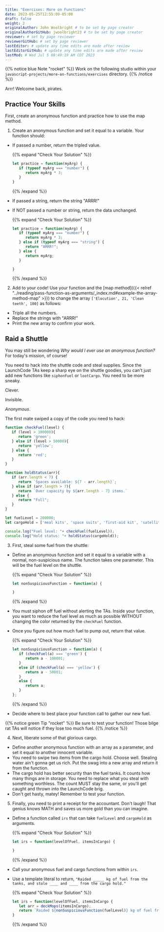 ```yaml
---
title: "Exercises: More on Functions"
date: 2023-05-25T12:55:09-05:00
draft: false
weight: 2
originalAuthor: John Woolbright # to be set by page creator
originalAuthorGitHub: jwoolbright23 # to be set by page creator
reviewer: # set by page reviewer
reviewerGitHub: # set by page reviewer
lastEditor: # update any time edits are made after review
lastEditorGitHub: # update any time edits are made after review
lastMod: # Wed Jul 5 08:49:19 AM CDT 2023
---
```


{{% notice blue Note "rocket" %}}
Work on the following studio within your `javascript-projects/more-on-functions/exercises` directory.
{{% /notice %}}

Arrr! Welcome back, pirates. 

## Practice Your Skills

First, create an anonymous function and practice how to use the map method.

1. Create an anonymous function and set it equal to a variable. Your function should:

- If passed a number, return the tripled value.

   {{% expand "Check Your Solution" %}}
   ```javascript
   let practice = function(myArg) {
      if (typeof myArg === "number") {
         return myArg * 3;
      }
   }
   ```
   {{% /expand %}}

- If passed a string, return the string "ARRR!"
- If NOT passed a number or string, return the data unchanged.

   {{% expand "Check Your Solution" %}}
   ```javascript
   let practice = function(myArg) {
      if (typeof myArg === "number") {
         return myArg * 3;
      } else if (typeof myArg === "string") {
         return "ARRR!";
      } else {
         return myArg;
      }

   }
   ```
   {{% /expand %}}

2. Add to your code! Use your function and the [map method]({{< relref "../reading/pass-function-as-arguments/_index.md#example-the-array-method-map" >}}) to change the array `['Elocution', 21, 'Clean teeth', 100]` as follows:

- Triple all the numbers.
- Replace the strings with "ARRR!"
- Print the new array to confirm your work.

## Raid a Shuttle

You may still be wondering *Why would I ever use an anonymous
function?* For today's mission, of course! 

You need to hack into the shuttle code and steal supplies. Since the
LaunchCode TAs keep a sharp eye on the shuttle goodies, you can't just add new functions
like `siphonFuel` or `lootCargo`. You need to be more sneaky.

Clever.

Invisible.

*Anonymous*.

The first mate swiped a copy of the code you need to hack:

```javascript
function checkFuel(level) {
   if (level > 100000){
      return 'green';
   } else if (level > 50000){
      return 'yellow';
   } else {
      return 'red';
   }
}

function holdStatus(arr){
   if (arr.length < 7) {
      return `Spaces available: ${7 - arr.length}`;
   } else if (arr.length > 7){
      return `Over capacity by ${arr.length - 7} items.`
   } else {
      return "Full";
   }
}

let fuelLevel = 200000;
let cargoHold = ['meal kits', 'space suits', 'first-aid kit', 'satellite', 'gold', 'water', 'AE-35 unit'];

console.log("Fuel level: "+ checkFuel(fuelLevel));
console.log("Hold status: "+ holdStatus(cargoHold));
```

3. First, steal some fuel from the shuttle:

- Define an anonymous function and set it equal to a variable with a normal, non-suspicious name.  The function takes one parameter. This will be the fuel level on the shuttle.

   {{% expand "Check Your Solution" %}}
   ```javascript
   let nonSuspiciousFunction = function(a) {

   }
   ```
   {{% /expand %}}

- You must siphon off fuel without alerting the TAs. Inside your function, you want to reduce the fuel level as much as possible WITHOUT changing the color returned by the `checkFuel` function.
- Once you figure out how much fuel to pump out, return that value.

   {{% expand "Check Your Solution" %}}
   ```javascript
   let nonSuspiciousFunction = function(a) {
      if (checkFuel(a) === 'green') {
         return a - 100001;
      }
      else if (checkFuel(a) === 'yellow') {
         return a - 50001;
      }
      else {
         return a;
      }
   };
   ```
   {{% /expand %}}

- Decide where to best place your function call to gather our new fuel.
   
{{% notice green Tip "rocket" %}}
Be sure to test your function! Those bilge rat TAs will notice if they
lose too much fuel.
{{% /notice %}}

4. Next, liberate some of that glorious cargo.

- Define another anonymous function with an array as a parameter, and set it equal to another innocent variable.
- You need to swipe two items from the cargo hold.  Choose well. Stealing water ain't gonna get us rich.  Put the swag into a new array and return it from the function.
- The cargo hold has better security than the fuel tanks.  It counts how many things are in storage. You need to replace what you steal with something worthless.  The count MUST stay the same, or you'll get caught and thrown into the LaunchCode brig.
- Don't get hasty, matey! Remember to test your function.

5. Finally, you need to print a receipt for the accountant. Don't laugh! That genius knows MATH and saves us more gold than you can imagine.

- Define a function called `irs` that can take `fuelLevel` and `cargoHold` as arguments.

   {{% expand "Check Your Solution" %}}
   ```javascript
   let irs = function(levelOfFuel, itemsInCargo) {

   }
   ```
   {{% /expand %}}

- Call your anonymous fuel and cargo functions from within `irs`.
- Use a template literal to return, `"Raided _____ kg of fuel from the tanks, and stole ____ and ____ from the cargo hold."`

   {{% expand "Check Your Solution" %}}
   ```javascript
   let irs = function(levelOfFuel, itemsInCargo {
      let arr = deckMops(itemsInCargo);
      return `Raided ${nonSuspiciousFunction(fuelLevel)} kg of fuel from the tanks, and stole ${arr[0]} and ${arr[1]} from the cargo hold.`
   }
   ```
   {{% /expand %}}
